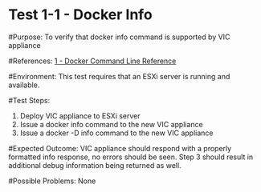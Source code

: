 Test 1-1 - Docker Info
=======

#Purpose:
To verify that docker info command is supported by VIC appliance

#References:
[1 - Docker Command Line Reference](https://docs.docker.com/engine/reference/commandline/info/)

#Environment:
This test requires that an ESXi server is running and available.

#Test Steps:
1. Deploy VIC appliance to ESXi server
2. Issue a docker info command to the new VIC appliance
3. Issue a docker -D info command to the new VIC appliance

#Expected Outcome:
VIC appliance should respond with a properly formatted info response, no errors should be seen. Step 3 should result in additional debug information being returned as well.

#Possible Problems:
None